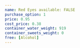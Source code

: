 ```yaml
---
name: Red Eyes available: FALSE
purchase_option: 1
price: 0.95
cost_price: 0.38
container_water_weight: 919
container_sweets_weight: 0
free: [Alcohol]
---
```

